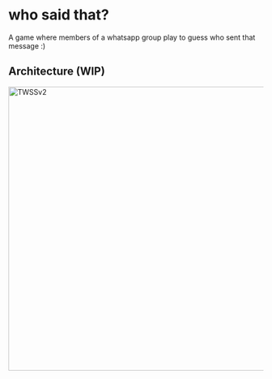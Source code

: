 # who said that?
A game where members of a whatsapp group play to guess who sent that message :)

## Architecture (WIP)
<img width="911" height="561" alt="TWSSv2" src="https://github.com/user-attachments/assets/04c74ed0-58e1-473f-b2af-8f8057b3ce36" />
